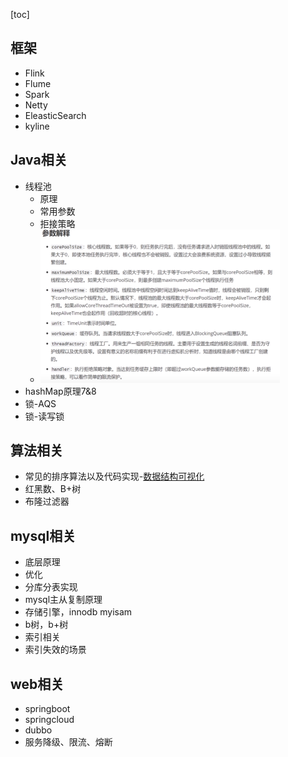 [toc]

## 框架

- Flink
- Flume
- Spark
- Netty
- EleasticSearch
- kyline

## Java相关

- 线程池
    - 原理
    - 常用参数
    - 拒接策略
    - <img src="picture/1615687874958.png" alt="1615687874958" style="zoom:50%;" />
- hashMap原理7&8
- 锁-AQS
- 锁-读写锁

## 算法相关

- 常见的排序算法以及代码实现-[数据结构可视化](https://visualgo.net/en)
- 红黑数、B+树
- 布隆过滤器

## mysql相关

- 底层原理
- 优化
- 分库分表实现
- mysql主从复制原理
- 存储引擎，innodb myisam
- b树，b+树
- 索引相关
- 索引失效的场景

## web相关

- springboot
- springcloud
- dubbo
- 服务降级、限流、熔断

